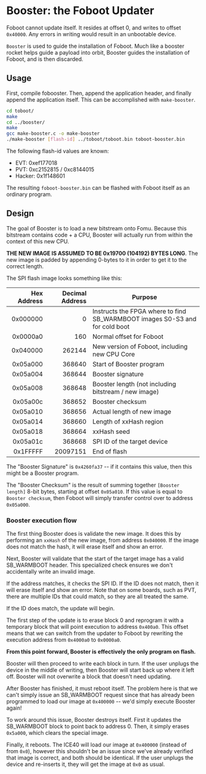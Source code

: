 # Booster: the Foboot Updater

Foboot cannot update itself.  It resides at offset 0, and writes to offset
`0x40000`.  Any errors in writing would result in an unbootable device.

`Booster` is used to guide the installation of Foboot.  Much like a booster
rocket helps guide a payload into orbit, Booster guides the installation of
Foboot, and is then discarded.

## Usage

First, compile fobooster.  Then, append the application header, and finally append the application itself.  This can be accomplished with `make-booster`.

```sh
cd toboot/
make
cd ../booster/
make
gcc make-booster.c -o make-booster
./make-booster [flash-id] ../toboot/toboot.bin toboot-booster.bin
```

The following flash-id values are known:

* EVT: 0xef177018
* PVT: 0xc2152815 / 0xc8144015
* Hacker: 0x1f148601

The resulting `foboot-booster.bin` can be flashed with Foboot itself as
an ordinary program.

## Design

The goal of Booster is to load a new bitstream onto Fomu.  Because this
bitstream contains code + a CPU, Booster will actually run from within
the context of this new CPU.

**THE NEW IMAGE IS ASSUMED TO BE 0x19700 (104192) BYTES LONG**.  The new
image is padded by appending 0-bytes to it in order to get it to the
correct length.

The SPI flash image looks something like this:

| Hex Address | Decimal Address  | Purpose                                                                     |
|------------:|-----------------:|-----------------------------------------------------------------------------|
| 0x000000    | 0                | Instructs the FPGA where to find SB_WARMBOOT images S0-S3 and for cold boot |
| 0x0000a0    | 160              | Normal offset for Foboot                                                    |
| 0x040000    | 262144           | New version of Foboot, including new CPU Core                               |
| 0x05a000    | 368640           | Start of Booster program                                                    |
| 0x05a004    | 368644           | Booster signature                                                           |
| 0x05a008    | 368648           | Booster length (not including bitstream / new image)                        |
| 0x05a00c    | 368652           | Booster checksum                                                            |
| 0x05a010    | 368656           | Actual length of new image                                                  |
| 0x05a014    | 368660           | Length of xxHash region                                                     |
| 0x05a018    | 368664           | xxHash seed                                                                 |
| 0x05a01c    | 368668           | SPI ID of the target device                                                 |
| 0x1FFFFF    | 20097151         | End of flash                                                                |

The "Booster Signature" is `0x4260fa37` -- if it contains this value, then
this might be a Booster program.

The "Booster Checksum" is the result of summing together `[Booster length]`
8-bit bytes, starting at offset `0x05a010`.  If this value is equal to
`Booster checksum`, then Foboot will simply transfer control over to address
`0x05a000`.

### Booster execution flow

The first thing Booster does is validate the new image.  It does this by
performing an `xxHash` of the new image, from address `0x040000`.  If the image
does not match the hash, it will erase itself and show an error.

Next, Booster will validate that the start of the target image has a valid
SB_WARMBOOT header.  This specialized check ensures we don't accidentally write
an invalid image.

If the address matches, it checks the SPI ID.  If the ID does not match, then
it will erase itself and show an error.  Note that on some boards, such as
PVT, there are multiple IDs that could match, so they are all treated the same.

If the ID does match, the update will begin.

The first step of the update is to erase block 0 and reprogram it with a
temporary block that will point execution to address `0x400a0`.  This offset
means that we can switch from the updater to Foboot by rewriting the execution
address from `0x4000a0` to `0x0000a0`.

**From this point forward, Booster is effectively the only program on flash.**

Booster will then proceed to write each block in turn.  If the user unplugs
the device in the middle of writing, then Booster will start back up where
it left off.  Booster will not overwrite a block that doesn't need updating.

After Booster has finished, it must reboot itself.  The problem here is that
we can't simply issue an SB_WARMBOOT request since that has already been
programmed to load our image at `0x400000` -- we'd simply execute Booster again!

To work around this issue, Booster destroys itself.  First it updates the
SB_WARMBOOT block to point back to address 0.  Then, it simply erases
`0x5a000`, which clears the special image.

Finally, it reboots.  The ICE40 will load our image at `0x400000` (instead of
from `0x0`), however this shouldn't be an issue since we've already verified
that image is correct, and both should be identical.  If the user unplugs the
device and re-inserts it, they will get the image at `0x0` as usual.
